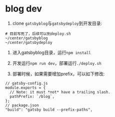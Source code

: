 # blog dev
1. clone `gatsbyblog`与`gatsbydeploy`到开发目录:

```
# 目前写死了，后续可以到deploy.sh
~/center/gatsbyblog
~/center/gatsbydeploy
```

1. 进入gatsbyblog目录，运行`npm install`

1. 开发运行`npm run dev`，部署运行`./deploy.sh`

1. 部署时候，如果需要增加prefix，可以如下修改:
```
// gatsby-config.js
module.exports = {
  // Note: it must *not* have a trailing slash.
  pathPrefix: `/blog`,
};
// package.json
"build": "gatsby build --prefix-paths",
```
